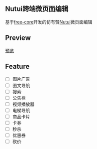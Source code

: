 ## Nutui跨端微页面编辑
基于[free-core](https://github.com/eamesh/free-core)开发的仿有赞[Nutui](https://github.com/jdf2e/nutui)微页面编辑

## Preview
[预览](https://nutui.emesh.cloud)

## Feature
- [ ] 图片广告
- [ ] 图文导航
- [ ] 搜索
- [ ] 公告栏
- [ ] 视频播放器
- [ ] 电梯导航
- [ ] 商品卡片
- [ ] 卡券
- [ ] 秒杀
- [ ] 优惠券
- [ ] 砍价
